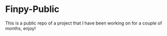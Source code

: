 # Finpy-Public
 This is a public repo of a project that I have been working on for a couple of months, enjoy!
